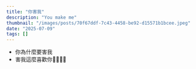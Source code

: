```yaml
---
title: "你害我"
description: "You make me"
thumbnail: "/images/posts/70f67ddf-7c43-4458-be92-d15571b1bcee.jpeg"
date: "2025-07-09"
tags: []
---
```

- 你為什麼要害我
- 害我這麼喜歡你🤬🤬😭😭
